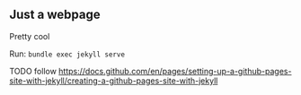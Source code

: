 ## Just a webpage

Pretty cool

Run:
`bundle exec jekyll serve`

TODO follow https://docs.github.com/en/pages/setting-up-a-github-pages-site-with-jekyll/creating-a-github-pages-site-with-jekyll
